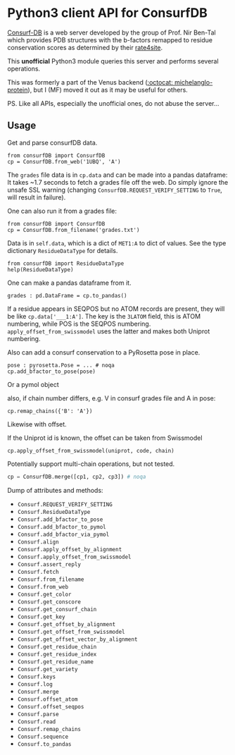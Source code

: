 # Python3 client API for ConsurfDB 
[Consurf-DB](https://consurfdb.tau.ac.il/) is a web server developed by the group of Prof. Nir Ben-Tal
which provides PDB structures with the b-factors remapped to residue conservation scores as determined
by their [rate4site](https://www.tau.ac.il/~itaymay/cp/rate4site.html).

This **unofficial** Python3 module queries this server and performs several operations.

This was formerly a part of the Venus backend ([:octocat: michelanglo-protein](https://github.com/matteoferla/MichelaNGLo-protein-analysis)),
but I (MF) moved it out as it may be useful for others.

PS. Like all APIs, especially the unofficial ones, do not abuse the server...

## Usage

Get and parse consurfDB data.

```python3
from consurfDB import ConsurfDB
cp = ConsurfDB.from_web('1UBQ', 'A')
```
The `grades` file data is in `cp.data` and can be made into a pandas dataframe:
It takes ~1.7 seconds to fetch a grades file off the web.
Do simply ignore the unsafe SSL warning
(changing `ConsurfDB.REQUEST_VERIFY_SETTING` to `True`, will result in failure).

One can also run it from a grades file:

```python3
from consurfDB import ConsurfDB
cp = ConsurfDB.from_filename('grades.txt')
```

Data is in `self.data`, which is a dict of `MET1:A` to dict of values.
See the type dictionary `ResidueDataType` for details.

```python3
from consurfDB import ResidueDataType
help(ResidueDataType)
```

One can make a pandas dataframe from it.

```python3
grades : pd.DataFrame = cp.to_pandas()
```

If a residue appears in SEQPOS but no ATOM records are present, they will be like ``cp.data['___1:A']``.
The key is the ``3LATOM`` field, this is ATOM numbering, while POS is the SEQPOS numbering.
``apply_offset_from_swissmodel`` uses the latter and makes both Uniprot numbering.

Also can add a consurf conservation to a PyRosetta pose in place.

```python3
pose : pyrosetta.Pose = ... # noqa
cp.add_bfactor_to_pose(pose)
```

Or a pymol object

also, if chain number differs, e.g. V in consurf grades file and A in pose:

```python3
cp.remap_chains({'B': 'A'})
```

Likewise with offset.

If the Uniprot id is known, the offset can be taken from Swissmodel

```python3
cp.apply_offset_from_swissmodel(uniprot, code, chain)
```

Potentially support multi-chain operations, but not tested.

```python
cp = ConsurfDB.merge([cp1, cp2, cp3]) # noqa
```

Dump of attributes and methods:

* `Consurf.REQUEST_VERIFY_SETTING`
* `Consurf.ResidueDataType`
* `Consurf.add_bfactor_to_pose`
* `Consurf.add_bfactor_to_pymol`
* `Consurf.add_bfactor_via_pymol`
* `Consurf.align`
* `Consurf.apply_offset_by_alignment`
* `Consurf.apply_offset_from_swissmodel`
* `Consurf.assert_reply`
* `Consurf.fetch`
* `Consurf.from_filename`
* `Consurf.from_web`
* `Consurf.get_color`
* `Consurf.get_conscore`
* `Consurf.get_consurf_chain`
* `Consurf.get_key`
* `Consurf.get_offset_by_alignment`
* `Consurf.get_offset_from_swissmodel`
* `Consurf.get_offset_vector_by_alignment`
* `Consurf.get_residue_chain`
* `Consurf.get_residue_index`
* `Consurf.get_residue_name`
* `Consurf.get_variety`
* `Consurf.keys`
* `Consurf.log`
* `Consurf.merge`
* `Consurf.offset_atom`
* `Consurf.offset_seqpos`
* `Consurf.parse`
* `Consurf.read`
* `Consurf.remap_chains`
* `Consurf.sequence`
* `Consurf.to_pandas`